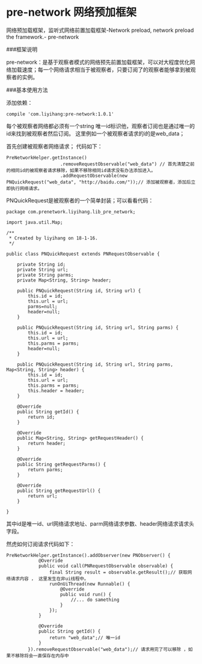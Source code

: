
# pre-network 网络预加框架

网络预加载框架，监听式网络前置加载框架-Network preload, network preload the framework.- pre-network

###框架说明

pre-network：是基于观察者模式的网络预先前置加载框架，可以对大程度优化网络加载速度；每一个网络请求相当于被观察者，只要订阅了的观察者能够拿到被观察者的实例。

###基本使用方法

添加依赖：
```
compile 'com.liyihang:pre-network:1.0.1'
```

每个被观察者网络都必须有一个string 唯一id标识他，观察者订阅也是通过唯一的id来找到被观察者然后订阅。
这里例如一个被观察者请求的i的是web_data；

首先创建被观察者网络请求；
代码如下：

```
PreNetworkHelper.getInstance()
                    .removeRequestObservable("web_data") // 首先清楚之前的相同id的被观察者请求移除，如果不移除相同id请求没有办法添加进入。
                    .addRequestObservable(new PNQuickRequest("web_data", "http://baidu.com/"));// 添加被观察者，添加后立即执行网络请求。
```


PNQuickRequest是被观察者的一个简单封装；可以看看代码：

```
package com.prenetwork.liyihang.lib_pre_network;

import java.util.Map;

/**
 * Created by liyihang on 18-1-16.
 */

public class PNQuickRequest extends PNRequestObservable {

    private String id;
    private String url;
    private String parms;
    private Map<String, String> header;

    public PNQuickRequest(String id, String url) {
        this.id = id;
        this.url = url;
        parms=null;
        header=null;
    }

    public PNQuickRequest(String id, String url, String parms) {
        this.id = id;
        this.url = url;
        this.parms = parms;
        header=null;
    }

    public PNQuickRequest(String id, String url, String parms, Map<String, String> header) {
        this.id = id;
        this.url = url;
        this.parms = parms;
        this.header = header;
    }

    @Override
    public String getId() {
        return id;
    }

    @Override
    public Map<String, String> getRequestHeader() {
        return header;
    }

    @Override
    public String getRequestParms() {
        return parms;
    }

    @Override
    public String getRequestUrl() {
        return url;
    }

}

```

其中id是唯一id、url网络请求地址、parm网络请求参数、header网络请求请求头字段。

然虎如何订阅请求代码如下：

```
PreNetworkHelper.getInstance().addObserver(new PNObserver() {
            @Override
            public void call(PNRequestObservable observable) {
                final String result = observable.getResult();// 获取网络请求内容 ， 这里发生在非ui线程中。
                runOnUiThread(new Runnable() {
                    @Override
                    public void run() {
                        //... do samething
                    }
                });
            }

            @Override
            public String getId() {
                return "web_data";// 唯一id
            }
        }).removeRequestObservable("web_data");// 请求用完了可以移除 ，如果不移除将会一直保存在内存中
```

